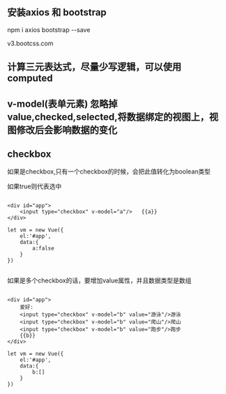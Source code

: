 
## 安装axios 和 bootstrap

npm i axios bootstrap --save

v3.bootcss.com

## 计算三元表达式，尽量少写逻辑，可以使用 computed

## v-model(表单元素) 忽略掉value,checked,selected,将数据绑定的视图上，视图修改后会影响数据的变化

## checkbox

如果是checkbox,只有一个checkbox的时候，会把此值转化为boolean类型

如果true则代表选中

```

<div id="app">
    <input type="checkbox" v-model="a"/>   {{a}}
</div>

let vm = new Vue({
    el:'#app',
    data:{
        a:false
    }
})


```

如果是多个checkbox的话，要增加value属性，并且数据类型是数组

```

<div id="app">
    爱好:
    <input type="checkbox" v-model="b" value="游泳"/>游泳
    <input type="checkbox" v-model="b" value="爬山"/>爬山
    <input type="checkbox" v-model="b" value="跑步"/>跑步
    {{b}}
</div>

let vm = new Vue({
    el:'#app',
    data:{
        b:[]
    }
})

```